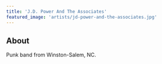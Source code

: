 ```yaml
---
title: 'J.D. Power And The Associates'
featured_image: 'artists/jd-power-and-the-associates.jpg'
---
```


## About

Punk band from Winston-Salem, NC.
